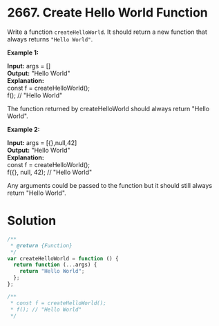 # 2667. Create Hello World Function

Write a function `createHelloWorld`. It should return a new function that always returns `"Hello World"`.

**Example 1:**

**Input:** args = []<br>
**Output:** "Hello World"<br>
**Explanation:**<br>
const f = createHelloWorld(); <br>
f(); // "Hello World"

The function returned by createHelloWorld should always return "Hello World".

**Example 2:**

**Input:** args = [{},null,42]<br>
**Output:** "Hello World"<br>
**Explanation:**<br>
const f = createHelloWorld();<br>
f({}, null, 42); // "Hello World"<br>

Any arguments could be passed to the function but it should still always return "Hello World".

# Solution

```js
/**
 * @return {Function}
 */
var createHelloWorld = function () {
  return function (...args) {
    return "Hello World";
  };
};

/**
 * const f = createHelloWorld();
 * f(); // "Hello World"
 */
```
